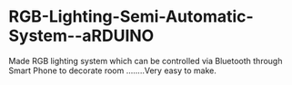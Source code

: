 # RGB-Lighting-Semi-Automatic-System--aRDUINO
Made RGB lighting system which can be controlled via Bluetooth through Smart Phone to decorate room 
........Very easy to make.
